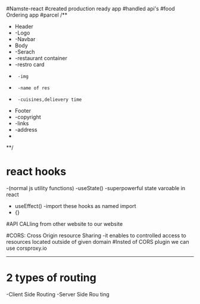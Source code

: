 #Namste-react
#created production ready app
#handled api's
#food Ordering app
#parcel
/**
 * Header
 *   -Logo
 *   -Navbar
 * Body
 *   -Serach
 *   -restaurant container
 *    -restro card
 *      -img
 *      -name of res
 *      -cuisines,delievery time
 * Footer
 *  -copyright
 *  -links
 *  -address
 *
 **/
# react hooks
-(normal js utility functions)
-useState()  -superpowerful state varoable in react
- useEffect()
-import these hooks as named import
- {}

#API CALling from other website to our website

<!--
seEffect(()=>{
  fetchData();
},[]);

const fetchData = async ()=>{
  const data = await fetch("https://www.swiggy.com/mapi/homepage/getCards?lat=18.5204303&lng=73.8567437");


  const json = await data.json();

  console.log(json);

};
-->
#CORS: Cross Origin resource Sharing
-it enables to controlled access to resources located outside of given domain
#Insted of CORS plugin we can use corsproxy.io

---
# 2 types of routing
-Client Side Routing
-Server Side Rou ting